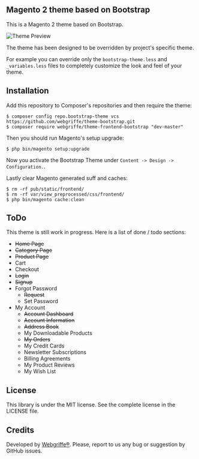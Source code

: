## Magento 2 theme based on Bootstrap

This is a Magento 2 theme based on Bootstrap.


![Theme Preview](https://github.com/webgriffe/theme-bootstrap/raw/master/media/preview.png)

The theme has been designed to be overridden by project's specific theme.

For example you can override only the `bootstrap-theme.less` and `_variables.less` files to completely customize the look and feel of your theme.

Installation
------------

Add this repository to Composer's repositories and then require the theme:

```
$ composer config repo.bootstrap-theme vcs https://github.com/webgriffe/theme-bootstrap.git
$ composer require webgriffe/theme-frontend-bootstrap "dev-master"
```

Then you should run Magento's setup upgrade:

```
$ php bin/magento setup:upgrade
```

Now you activate the Bootstrap Theme under `Content -> Design -> Configuration.`.

Lastly clear Magento generated suff and caches:

```
$ rm -rf pub/static/frontend/
$ rm -rf var/view_preprocessed/css/frontend/
$ php bin/magento cache:clean
```

ToDo
----

This theme is still work in progress. Here is a list of done / todo sections:

* ~~Home Page~~
* ~~Category Page~~
* ~~Product Page~~
* Cart
* Checkout
* ~~Login~~
* ~~Signup~~
* Forgot Password
	* ~~Request~~
	* Set Password
* My Account
	* ~~Account Dashboard~~
	* ~~Account Information~~
	* ~~Address Book~~
	* My Downloadable Products
	* ~~My Orders~~
	* My Credit Cards
	* Newsletter Subscriptions
	* Billing Agreements
	* My Product Reviews
	* My Wish List


License
-------

This library is under the MIT license. See the complete license in the LICENSE file.

Credits
-------

Developed by [Webgriffe®](http://www.webgriffe.com/). Please, report to us any bug or suggestion by GitHub issues.
